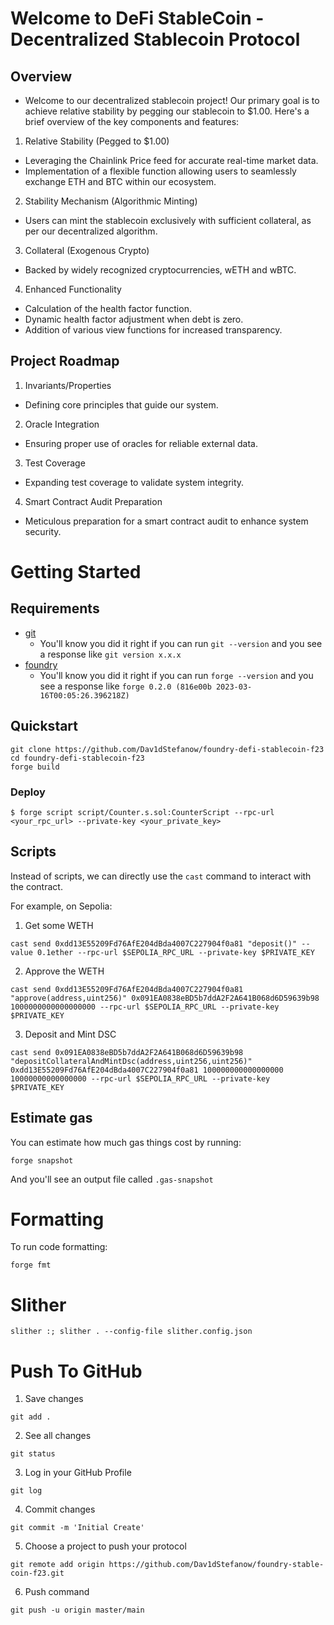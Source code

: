 # Welcome to DeFi StableCoin - Decentralized Stablecoin Protocol

## Overview
 - Welcome to our decentralized stablecoin project! Our primary goal is to achieve relative stability by pegging our stablecoin to $1.00. Here's a brief overview of the key components and features:

1. Relative Stability (Pegged to $1.00)

- Leveraging the Chainlink Price feed for accurate real-time market data.
- Implementation of a flexible function allowing users to seamlessly exchange ETH and BTC within our ecosystem.

2. Stability Mechanism (Algorithmic Minting)

- Users can mint the stablecoin exclusively with sufficient collateral, as per our decentralized algorithm.

3. Collateral (Exogenous Crypto)

- Backed by widely recognized cryptocurrencies, wETH and wBTC.

4. Enhanced Functionality

- Calculation of the health factor function.
- Dynamic health factor adjustment when debt is zero.
- Addition of various view functions for increased transparency.


## Project Roadmap
1. Invariants/Properties

- Defining core principles that guide our system.

2. Oracle Integration

- Ensuring proper use of oracles for reliable external data.

3. Test Coverage

- Expanding test coverage to validate system integrity.

4. Smart Contract Audit Preparation

- Meticulous preparation for a smart contract audit to enhance system security.


# Getting Started

## Requirements

- [git](https://git-scm.com/book/en/v2/Getting-Started-Installing-Git)
  - You'll know you did it right if you can run `git --version` and you see a response like `git version x.x.x`
- [foundry](https://getfoundry.sh/)
  - You'll know you did it right if you can run `forge --version` and you see a response like `forge 0.2.0 (816e00b 2023-03-16T00:05:26.396218Z)`

## Quickstart

```
git clone https://github.com/Dav1dStefanow/foundry-defi-stablecoin-f23
cd foundry-defi-stablecoin-f23
forge build
```

### Deploy

```shell
$ forge script script/Counter.s.sol:CounterScript --rpc-url <your_rpc_url> --private-key <your_private_key>
```

## Scripts

Instead of scripts, we can directly use the `cast` command to interact with the contract.

For example, on Sepolia:

1. Get some WETH

```
cast send 0xdd13E55209Fd76AfE204dBda4007C227904f0a81 "deposit()" --value 0.1ether --rpc-url $SEPOLIA_RPC_URL --private-key $PRIVATE_KEY
```

2. Approve the WETH

```
cast send 0xdd13E55209Fd76AfE204dBda4007C227904f0a81 "approve(address,uint256)" 0x091EA0838eBD5b7ddA2F2A641B068d6D59639b98 1000000000000000000 --rpc-url $SEPOLIA_RPC_URL --private-key $PRIVATE_KEY
```

3. Deposit and Mint DSC

```
cast send 0x091EA0838eBD5b7ddA2F2A641B068d6D59639b98 "depositCollateralAndMintDsc(address,uint256,uint256)" 0xdd13E55209Fd76AfE204dBda4007C227904f0a81 100000000000000000 10000000000000000 --rpc-url $SEPOLIA_RPC_URL --private-key $PRIVATE_KEY
```

## Estimate gas

You can estimate how much gas things cost by running:

```
forge snapshot
```

And you'll see an output file called `.gas-snapshot`

# Formatting

To run code formatting:

```
forge fmt
```

# Slither

```
slither :; slither . --config-file slither.config.json
```

# Push To GitHub

1. Save changes

```
git add .
```

2. See all changes

```
git status
```

3. Log in your GitHub Profile

```
git log
```

4. Commit changes

```
git commit -m 'Initial Create'
```

5. Choose a project to push your protocol

```
git remote add origin https://github.com/Dav1dStefanow/foundry-stable-coin-f23.git
```

6. Push command

```
git push -u origin master/main
```
